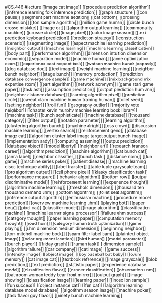 #CS_446
#lecture
[[image cat image]]
[[procedure prediction algorithm]]
[[inference learning folk inference prediction]]
[[graph structure]]
[[con pause]]
[[segment part machine addition]]
[[cat bottom]]
[[ordering dimension]]
[[ton sample algorithm]]
[[million game human]]
[[circle bunch crosse mistake]]
[[image cat]]
[[algorithm output learning]]
[[commonality machine]]
[[crosse circle]]
[[image pixel]]
[[color image season]]
[[text prediction keyboard prediction]]
[[prediction strategy]]
[[construction scenario]]
[[segmenting image]]
[[aspect machine learning prediction]]
[[neighbor output]]
[[machine learning]]
[[machine learning classification]]
[[body part]]
[[performance algorithm]]
[[dimension intuition dimension economic]]
[[separation model]]
[[machine human]]
[[anne optimization exam]]
[[experience east respect task]]
[[watson machine bunch jeopardy]]
[[dog database dog]]
[[text image]]
[[weight machine learning]]
[[neighbor bunch neighbor]]
[[stage bunch]]
[[memory production]]
[[prediction database convergence sample]]
[[game machine]]
[[mix background mix expertise room]]
[[part algorithm]]
[[network acronym]]
[[game atari game paper]]
[[task asti]]
[[assumption prediction]]
[[output prediction hum ann]]
[[neighbor distance database]]
[[learning algorithm pixel]]
[[prediction circle]]
[[caveat claim machine human training human]]
[[toilet seed]]
[[setting neighbor]]
[[troll fun]]
[[geography outlier]]
[[majority vote neighbor]]
[[chapter kevin murphy machine learning book library]]
[[machine task]]
[[bunch sophisticate]]
[[machine database]]
[[thousand category]]
[[filter output]]
[[notation parameter]]
[[learning algorithm]]
[[clustering algorithm bunch]]
[[machine alright]]
[[css crowd]]
[[discussion machine learning]]
[[vertex search]]
[[reinforcement geno]]
[[database image cat]]
[[algorithm cluster label image target output bunch image]]
[[implementation andy]]
[[computing assuming]]
[[output prediction]]
[[database object]]
[[model liberty]]
[[neighbor art]]
[[research branson career]]
[[algorithm prediction]]
[[machine algorithm]]
[[cat bunch cat]]
[[anna label]]
[[neighbor classifier]]
[[bunch task]]
[[distance norm]]
[[fun game]]
[[machine series poker]]
[[patient disease]]
[[machine learning cisco technique ability]]
[[label transfer]]
[[table tuple grayscale team]]
[[pro algorithm output]]
[[cell phone pixel]]
[[klasky classification task]]
[[performance measure]]
[[behavior algorithm]]
[[bottom row]]
[[output discriminative model]]
[[reinforcement learning]]
[[experience thought]]
[[algorithm machine learning]]
[[threshold dimension]]
[[thousand ten thousand demand uhm]]
[[bottom algorithm]]
[[toilet seat algorithm]]
[[inference output algorithm]]
[[enthusiasm machine]]
[[procedure model prediction]]
[[overview machine learning uhm]]
[[playing bot]]
[[paper beta]]
[[pixel cat]]
[[classifier model]]
[[image algorithm]]
[[classification machine]]
[[machine learner signal processor]]
[[failure uhm success]]
[[category thought]]
[[paper learning paper]]
[[computation memory thought]]
[[road hum]]
[[category human truth optimization]]
[[game playing]]
[[uhm dimension medium dimension]]
[[beginning neighbor]]
[[tom mitchell machine book]]
[[spam filter label bam]]
[[plaintext object image]]
[[color argument location]]
[[bird human]]
[[model parameter]]
[[bunch player]]
[[friday graph]]
[[human task]]
[[dimension sample]]
[[algorithm failure]]
[[car company]]
[[cat image]]
[[game success]]
[[intensity image]]
[[object image]]
[[boy baseball bat baby]]
[[ovum memory]]
[[cat image cat]]
[[textbook reference]]
[[image grayscale]]
[[blob prediction]]
[[text prediction]]
[[statistic paper]]
[[experience database model]]
[[classification flavor]]
[[cancer classification]]
[[observation uhm]]
[[bathroom woman teddy bear front mirror]]
[[output graph]]
[[image showing]]
[[classification image]]
[[learning paper]]
[[index lbn sample]]
[[fun success]]
[[object instance cat]]
[[fun cat]]
[[algorithm learning database model database]]
[[algorithm season image]]
[[machine poker]]
[[task flavor guy flavor]]
[[ninety bunch machine learning]]
